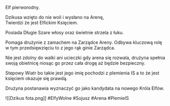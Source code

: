 Elf pierworodny.

Dzikusa wzięto do nie woli i wysłano na Arenę,  
Twierdzi że jest Elfickim Księciem.

Posiada Długie Szare włosy oraz świetnie strzela z łuku.

Pomaga drużynie z zamachem na Zarządce Areny. Odbywa kluczową rolę w tym przedsięwzięciu to z jego rąk ginie Zarządca.

Nie jest zdolny do walki ani ucieczki gdy arena się rozwala, drużyna spełnia swoją obietnicę niosąc go przez cała drogę aż będzie bezpieczny.

Stepowy Wiatr bo takie jest jego imię pochodzi z plemienia IS a to że jest księciem okazuje się prawdą.

Drużyna postanawia wyznaczyć go jako kandydata na nowego Króla Elfów.

![[Dzikus fota.png]]
#ElfyWolne #Sojusz #Arena #PlemieIS
